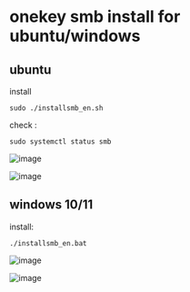 # onekey smb install for ubuntu/windows

## ubuntu 

install
```
sudo ./installsmb_en.sh
```

check : 
```
sudo systemctl status smb
```

![image](https://github.com/user-attachments/assets/dd74dbb6-109f-4ace-973b-8edc72746b80)

![image](https://github.com/user-attachments/assets/c4550674-5e71-4ba2-ad41-69f6571ad35f)

## windows 10/11

install:
```
./installsmb_en.bat
```

![image](https://github.com/user-attachments/assets/f81a5f00-576b-4e41-9035-bba6a54984a5)


![image](https://github.com/user-attachments/assets/6aa776f5-1bed-4a0d-ad15-cd87898df119)
